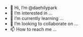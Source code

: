 - 👋 Hi, I’m @daehilypark
- 👀 I’m interested in ...
- 🌱 I’m currently learning ...
- 💞️ I’m looking to collaborate on ...
- 📫 How to reach me ...

<!---
daehilypark/daehilypark is a ✨ special ✨ repository because its `README.md` (this file) appears on your GitHub profile.
You can click the Preview link to take a look at your changes.
--->
